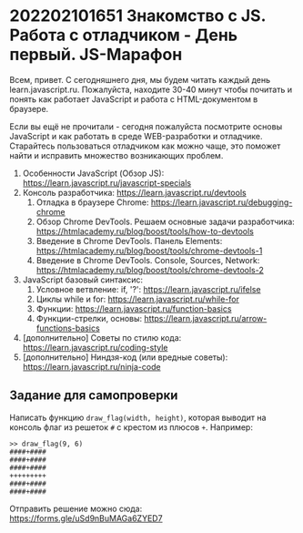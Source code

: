 # 202202101651 Знакомство с JS. Работа с отладчиком - День первый. JS-Марафон

Всем, привет. С сегодняшнего дня, мы будем читать каждый день learn.javascript.ru.
Пожалуйста, находите 30-40 минут чтобы почитать и понять как работает JavaScript
и работа с HTML-документом в браузере.

Если вы ещё не прочитали - сегодня пожалуйста посмотрите основы JavaScript и
как работать в среде WEB-разработки и отладчике. Старайтесь пользоваться
отладчиком как можно чаще, это поможет найти и исправить множество возникающих
проблем.

1. Особенности JavaScript (Обзор JS): https://learn.javascript.ru/javascript-specials
2. Консоль разработчика: https://learn.javascript.ru/devtools
    1. Отладка в браузере Chrome: https://learn.javascript.ru/debugging-chrome
    2. Обзор Chrome DevTools. Решаем основные задачи разработчика: https://htmlacademy.ru/blog/boost/tools/how-to-devtools
    3. Введение в Chrome DevTools. Панель Elements: https://htmlacademy.ru/blog/boost/tools/chrome-devtools-1
    4. Введение в Chrome DevTools. Console, Sources, Network: https://htmlacademy.ru/blog/boost/tools/chrome-devtools-2
3. JavaScript базовый синтаксис:
    1. Условное ветвление: if, '?': https://learn.javascript.ru/ifelse
    2. Циклы while и for: https://learn.javascript.ru/while-for
    3. Функции: https://learn.javascript.ru/function-basics
    4. Функции-стрелки, основы: https://learn.javascript.ru/arrow-functions-basics
4. [дополнительно] Советы по стилю кода: https://learn.javascript.ru/coding-style
5. [дополнительно] Ниндзя-код (или вредные советы): https://learn.javascript.ru/ninja-code

## Задание для самопроверки

Написать функцию `draw_flag(width, height)`, которая выводит на консоль флаг
из решеток `#` с крестом из плюсов `+`. Например:

```
>> draw_flag(9, 6)
####+####
####+####
####+####
+++++++++
####+####
####+####
```

Отправить решение можно сюда: https://forms.gle/uSd9nBuMAGa6ZYED7
